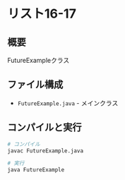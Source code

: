 # リスト16-17

## 概要
FutureExampleクラス

## ファイル構成
- `FutureExample.java` - メインクラス

## コンパイルと実行
```bash
# コンパイル
javac FutureExample.java

# 実行
java FutureExample
```
